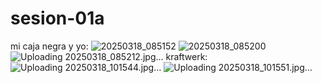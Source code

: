 # sesion-01a

mi caja negra y yo:
![20250318_085152](https://github.com/user-attachments/assets/67ddcca3-2c5c-4ab4-8998-2567b6f63150)
![20250318_085200](https://github.com/user-attachments/assets/ea538afe-eef0-4ecc-b378-424f2df137f6)
![Uploading 20250318_085212.jpg…]()
kraftwerk:
![Uploading 20250318_101544.jpg…]()
![Uploading 20250318_101551.jpg…]()
